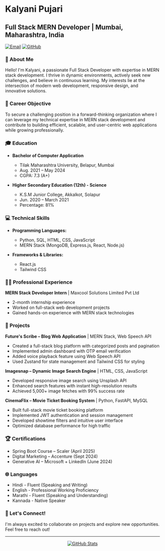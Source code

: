 # Kalyani Pujari

## Full Stack MERN Developer | Mumbai, Maharashtra, India

[![Email](https://img.shields.io/badge/Email-kalyanipujari204%40gmail.com-blue?style=flat-square&logo=gmail)](mailto:kalyanipujari204@gmail.com)
[![GitHub](https://img.shields.io/badge/GitHub-kalyanipujari204-black?style=flat-square&logo=github)](https://github.com/kalyanipujari204)

### 👋 About Me

Hello! I'm Kalyani, a passionate Full Stack Developer with expertise in MERN stack development. I thrive in dynamic environments, actively seek new challenges, and believe in continuous learning. My interests lie at the intersection of modern web development, responsive design, and innovative solutions.

### 🎯 Career Objective

To secure a challenging position in a forward-thinking organization where I can leverage my technical expertise in MERN stack development and contribute to building efficient, scalable, and user-centric web applications while growing professionally.

### 🎓 Education

- **Bachelor of Computer Application**
  - Tilak Maharashtra University, Belapur, Mumbai
  - Aug. 2021 – May 2024
  - CGPA: 7.3 (A+)

- **Higher Secondary Education (12th) - Science**
  - K.S.M Junior College, Akkalkot, Solapur
  - Jun. 2020 – March 2021
  - Percentage: 81%

### 💻 Technical Skills

- **Programming Languages:**
  - Python, SQL, HTML, CSS, JavaScript
  - MERN Stack (MongoDB, Express.js, React, Node.js)
  
- **Frameworks & Libraries:**
  - React.js
  - Tailwind CSS
  
### 👨‍💼 Professional Experience

**MERN Stack Developer Intern** | Maxcool Solutions Limited Pvt Ltd
- 2-month internship experience
- Worked on full-stack web development projects
- Gained hands-on experience with MERN stack technologies

### 🚀 Projects

**Future's Scribe – Blog Web Application** | MERN Stack, Web Speech API
- Created a full-stack blog platform with categorized posts and pagination
- Implemented admin dashboard with OTP email verification
- Added voice playback feature using Web Speech API
- Used Zustand for state management and Tailwind CSS for styling

**Imagesnap – Dynamic Image Search Engine** | HTML, CSS, JavaScript
- Developed responsive image search using Unsplash API
- Enhanced search features with instant high-resolution results
- Achieved 5,000+ image fetches with 99% success rate

**CinemaFlix – Movie Ticket Booking System** | Python, FastAPI, MySQL
- Built full-stack movie ticket booking platform
- Implemented JWT authentication and session management
- Developed showtime filters and intuitive user interface
- Optimized database performance for high traffic

### 🏆 Certifications

- Spring Boot Course – Scaler (April 2025)
- Digital Marketing – Accenture (Sept 2024)
- Generative AI – Microsoft + LinkedIn (June 2024)

### 🌐 Languages

- Hindi - Fluent (Speaking and Writing)
- English - Professional Working Proficiency
- Marathi - Fluent (Speaking and Understanding)
- Kannada - Native Speaker

### 🤝 Let's Connect!

I'm always excited to collaborate on projects and explore new opportunities. Feel free to reach out!

---

<p align="center">
  <a href="https://github.com/kalyanipujari204">
    <img src="https://github-readme-stats.vercel.app/api?username=kalyanipujari204&show_icons=true&theme=dark" alt="GitHub Stats" />
  </a>
</p>
